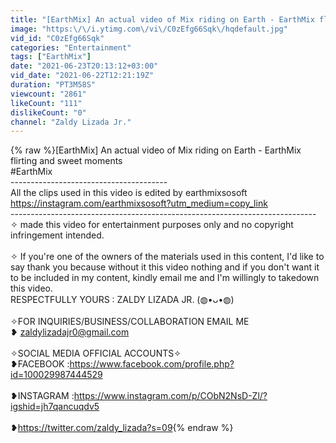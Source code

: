 ```yaml
---
title: "[EarthMix] An actual video of Mix riding on Earth - EarthMix flirting and sweet moments"
image: "https:\/\/i.ytimg.com\/vi\/C0zEfg66Sqk\/hqdefault.jpg"
vid_id: "C0zEfg66Sqk"
categories: "Entertainment"
tags: ["EarthMix"]
date: "2021-06-23T20:13:12+03:00"
vid_date: "2021-06-22T12:21:19Z"
duration: "PT3M58S"
viewcount: "2861"
likeCount: "111"
dislikeCount: "0"
channel: "Zaldy Lizada Jr."
---
```

{% raw %}[EarthMix] An actual video of Mix riding on Earth - EarthMix flirting and sweet moments<br />#EarthMix<br />---------------------------------------<br />All the clips used in this video is edited by earthmixsosoft<br /><a rel="nofollow" target="blank" href="https://instagram.com/earthmixsosoft?utm_medium=copy_link">https://instagram.com/earthmixsosoft?utm_medium=copy_link</a><br />----------------------------------------------------------------------------<br />✧  made this video for entertainment purposes only and no copyright infringement intended.<br /><br />✧ If you're one of the owners of the materials used in this content, I'd like to say thank you because without it this video  nothing and if you don't want it to be included in my content, kindly email me and I'm willingly to takedown this video.<br />RESPECTFULLY YOURS : ZALDY LIZADA JR. (◍•ᴗ•◍)<br /><br />✧FOR INQUIRIES/BUSINESS/COLLABORATION EMAIL ME<br />❥ zaldylizadajr0@gmail.com<br /><br />✧SOCIAL MEDIA OFFICIAL ACCOUNTS✧<br />❥FACEBOOK  :<a rel="nofollow" target="blank" href="https://www.facebook.com/profile.php?id=100029987444529">https://www.facebook.com/profile.php?id=100029987444529</a><br /><br />❥INSTAGRAM :<a rel="nofollow" target="blank" href="https://www.instagram.com/p/CObN2NsD-Zl/?igshid=jh7qancuqdv5">https://www.instagram.com/p/CObN2NsD-Zl/?igshid=jh7qancuqdv5</a><br /><br />❥<a rel="nofollow" target="blank" href="https://twitter.com/zaldy_lizada?s=09">https://twitter.com/zaldy_lizada?s=09</a>{% endraw %}
